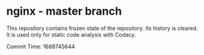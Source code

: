 # nginx - master branch

This repository contains frozen state of the repository.
Its history is cleared. It is used only for static code
analysis with Codacy.

Commit Time: 1688745644